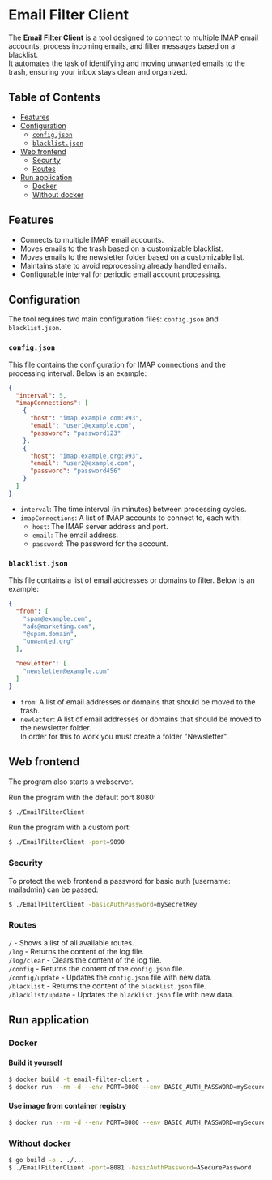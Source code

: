 # Email Filter Client

The **Email Filter Client** is a tool designed to connect to multiple IMAP email accounts, process incoming emails, and filter messages based on a blacklist.  
It automates the task of identifying and moving unwanted emails to the trash, ensuring your inbox stays clean and organized.

## Table of Contents
- [Features](#features)
- [Configuration](#configuration)
  - [`config.json`](#configjson)
  - [`blacklist.json`](#blacklistjson)
- [Web frontend](#web-frontend)
  - [Security](#security)
  - [Routes](#routes)
- [Run application](#run-application)
  - [Docker](#docker)
  - [Without docker](#without-docker)

## Features
- Connects to multiple IMAP email accounts.
- Moves emails to the trash based on a customizable blacklist.
- Moves emails to the newsletter folder based on a customizable list.
- Maintains state to avoid reprocessing already handled emails.
- Configurable interval for periodic email account processing.

## Configuration
The tool requires two main configuration files: `config.json` and `blacklist.json`.

### `config.json`
This file contains the configuration for IMAP connections and the processing interval. Below is an example:

```json
{
  "interval": 5,
  "imapConnections": [
    {
      "host": "imap.example.com:993",
      "email": "user1@example.com",
      "password": "password123"
    },
    {
      "host": "imap.example.org:993",
      "email": "user2@example.com",
      "password": "password456"
    }
  ]
}
```

- `interval`: The time interval (in minutes) between processing cycles.
- `imapConnections`: A list of IMAP accounts to connect to, each with:
    - `host`: The IMAP server address and port.
    - `email`: The email address.
    - `password`: The password for the account.

### `blacklist.json`
This file contains a list of email addresses or domains to filter. Below is an example:

```json
{
  "from": [
    "spam@example.com",
    "ads@marketing.com",
    "@spam.domain",
    "unwanted.org"
  ],

  "newletter": [
    "newsletter@example.com"
  ]
}
```

- `from`: A list of email addresses or domains that should be moved to the trash.
- `newletter`: A list of email addresses or domains that should be moved to the newsletter folder.  
In order for this to work you must create a folder "Newsletter".

## Web frontend
The program also starts a webserver.

Run the program with the default port 8080:
```bash
$ ./EmailFilterClient
```

Run the program with a custom port:
```bash
$ ./EmailFilterClient -port=9090
```

### Security
To protect the web frontend a password for basic auth (username: mailadmin) can be passed:
```bash
$ ./EmailFilterClient -basicAuthPassword=mySecretKey
```

### Routes
`/` - Shows a list of all available routes.  
`/log` - Returns the content of the log file.  
`/log/clear` - Clears the content of the log file.  
`/config` - Returns the content of the `config.json` file.  
`/config/update` - Updates the `config.json` file with new data.  
`/blacklist` - Returns the content of the `blacklist.json` file.  
`/blacklist/update` - Updates the `blacklist.json` file with new data.  

## Run application
### Docker
#### Build it yourself
```bash
$ docker build -t email-filter-client .
$ docker run --rm -d --env PORT=8080 --env BASIC_AUTH_PASSWORD=mySecurePassword -p 8080:8080 -v $(pwd)/config:/app/config -v $(pwd)/log:/app/log --name email-filter-client email-filter-client
```

#### Use image from container registry
```bash
$ docker run --rm -d --env PORT=8080 --env BASIC_AUTH_PASSWORD=mySecurePassword -p 8080:8080 -v $(pwd)/config:/app/config -v $(pwd)/log:/app/log --name email-filter-client ghcr.io/masterzydra/email-filter-client:latest
```

### Without docker
```bash
$ go build -o . ./...
$ ./EmailFilterClient -port=8081 -basicAuthPassword=ASecurePassword
```

